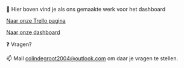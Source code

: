 📓 Hier boven vind je als ons gemaakte werk voor het dashboard 

[Naar onze Trello pagina](https://trello.com/b/xllHJlkt/duurzaamhuis-colin-en-thijn)

[Naar onze dashboard](https://31761.hosts1.ma-cloud.nl/Bright/index.html)


❓  Vragen?

📫 Mail colindegroot2004@outlook.com om daar je vragen te stellen.
